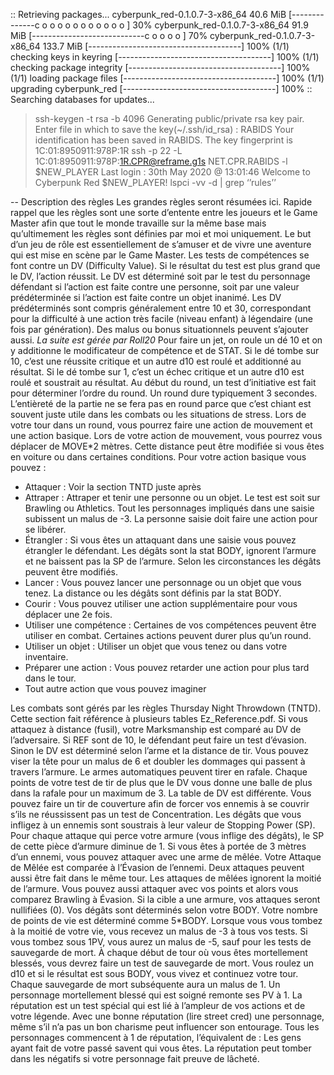 :: Retrieving packages...
cyberpunk_red-0.1.0.7-3-x86_64      40.6 MiB [--------------c o o o o o o o o o o o ] 30%
cyberpunk_red-0.1.0.7-3-x86_64      91.9 MiB [----------------------------c o o o o ] 70%
cyberpunk_red-0.1.0.7-3-x86_64     133.7 MiB [--------------------------------------] 100%
(1/1) checking keys in keyring               [--------------------------------------] 100% 
(1/1) checking package integrity             [--------------------------------------] 100% 
(1/1) loading package files                  [--------------------------------------] 100%
(1/1) upgrading cyberpunk_red                [--------------------------------------] 100%
:: Searching databases for updates...
>ssh-keygen -t rsa -b 4096
Generating public/private rsa key pair.
Enter file in which to save the key(~/.ssh/id_rsa) : RABIDS
Your identification has been saved in RABIDS.
The key fingerprint is 1C:01:8950911:978P:1R
>ssh -p 22 -L 1C:01:8950911:978P:1R.CPR@reframe.g1s NET.CPR.RABIDS -l $NEW_PLAYER
Last login : 30th May 2020 @ 13:01:46
Welcome to Cyberpunk Red $NEW_PLAYER!
>lspci -vv -d | grep ‘’rules’’

-- Description des règles
Les grandes règles seront résumées ici. Rapide rappel que les règles sont une sorte d’entente entre les joueurs et le Game Master afin que tout le monde travaille sur la même base mais qu’ultimement les règles sont définies par moi et moi uniquement. Le but d’un jeu de rôle est essentiellement de s’amuser et de vivre une aventure qui est mise en scène par le Game Master.
Les tests de compétences se font contre un DV (Difficulty Value). Si le résultat du test est plus grand que le DV, l’action réussit. Le DV est déterminé soit par le test du personnage défendant si l’action est faite contre une personne, soit par une valeur prédéterminée si l’action est faite contre un objet inanimé. Les DV prédéterminés sont compris généralement entre 10 et 30, correspondant pour la difficulté à une action très facile (niveau enfant) à légendaire (une fois par génération). Des malus ou bonus situationnels peuvent s’ajouter aussi. *La suite est gérée par Roll20* Pour faire un jet, on roule un dé 10 et on y additionne le modificateur de compétence et de STAT. Si le dé tombe sur 10, c’est une réussite critique et un autre d10 est roulé et additionné au résultat. Si le dé tombe sur 1, c’est un échec critique et un autre d10 est roulé et soustrait au résultat.
Au début du round, un test d’initiative est fait pour déterminer l’ordre du round. Un round dure typiquement 3 secondes. L’entièreté de la partie ne se fera pas en round parce que c’est chiant est souvent juste utile dans les combats ou les situations de stress. Lors de votre tour dans un round, vous pourrez faire une action de mouvement et une action basique. Lors de votre action de mouvement, vous pourrez vous déplacer de MOVE*2 mètres. Cette distance peut être modifiée si vous êtes en voiture ou dans certaines conditions. Pour votre action basique vous pouvez :
-	Attaquer : Voir la section TNTD juste après
-	Attraper : Attraper et tenir une personne ou un objet. Le test est soit sur Brawling ou Athletics. Tout les personnages impliqués dans une saisie subissent un malus de -3. La personne saisie doit faire une action pour se libérer.
-	Étrangler : Si vous êtes un attaquant dans une saisie vous pouvez étrangler le défendant. Les dégâts sont la stat BODY, ignorent l’armure et ne baissent pas la SP de l’armure. Selon les circonstances les dégâts peuvent être modifiés.
-	Lancer : Vous pouvez lancer une personnage ou un objet que vous tenez. La distance ou les dégâts sont définis par la stat BODY.
-	Courir : Vous pouvez utiliser une action supplémentaire pour vous déplacer une 2e fois.
-	Utiliser une compétence : Certaines de vos compétences peuvent être utiliser en combat. Certaines actions peuvent durer plus qu’un round.
-	Utiliser un objet : Utiliser un objet que vous tenez ou dans votre inventaire.
-	Préparer une action : Vous pouvez retarder une action pour plus tard dans le tour.
-	Tout autre action que vous pouvez imaginer

Les combats sont gérés par les règles Thursday Night Throwdown (TNTD). Cette section fait référence à plusieurs tables Ez_Reference.pdf. Si vous attaquez à distance (fusil), votre Marksmanship est comparé au DV de l’adversaire. Si REF sont de 10, le défendant peut faire un test d’évasion. Sinon le DV est déterminé selon l’arme et la distance de tir. Vous pouvez viser la tête pour un malus de 6 et doubler les dommages qui passent à travers l’armure. Le armes automatiques peuvent tirer en rafale. Chaque points de votre test de tir de plus que le DV vous donne une balle de plus dans la rafale pour un maximum de 3. La table de DV est différente. Vous pouvez faire un tir de couverture afin de forcer vos ennemis à se couvrir s’ils ne réussissent pas un test de Concentration. Les dégâts que vous infligez à un ennemis sont soustrais à leur valeur de Stopping Power (SP). Pour chaque attaque qui perce votre armure (vous inflige des dégâts), le SP de cette pièce d’armure diminue de 1. Si vous êtes à portée de 3 mètres d’un ennemi, vous pouvez attaquer avec une arme de mêlée. Votre Attaque de Mêlée est comparée à l’Évasion de l’ennemi. Deux attaques peuvent aussi être fait dans le même tour. Les attaques de mêlées ignorent la moitié de l’armure. Vous pouvez aussi attaquer avec vos points et alors vous comparez Brawling à Évasion. Si la cible a une armure, vos attaques seront nullifiées (0). Vos dégâts sont déterminés selon votre BODY.
Votre nombre de points de vie est déterminé comme 5*BODY. Lorsque vous vous tombez à la moitié de votre vie, vous recevez un malus de -3 à tous vos tests. Si vous tombez sous 1PV, vous aurez un malus de -5, sauf pour les tests de sauvegarde de mort. À chaque début de tour où vous êtes mortellement blessés, vous devrez faire un test de sauvegarde de mort. Vous roulez un d10 et si le résultat est sous BODY, vous vivez et continuez votre tour. Chaque sauvegarde de mort subséquente aura un malus de 1. Un personnage mortellement blessé qui est soigné remonte ses PV à 1.
La réputation est un test spécial qui est lié à l’ampleur de vos actions et de votre légende. Avec une bonne réputation (lire street cred) une personnage, même s’il n’a pas un bon charisme peut influencer son entourage. Tous les personnages commencent à 1 de réputation, l’équivalent de : Les gens ayant fait de votre passé savent qui vous êtes. La réputation peut tomber dans les négatifs si votre personnage fait preuve de lâcheté.

